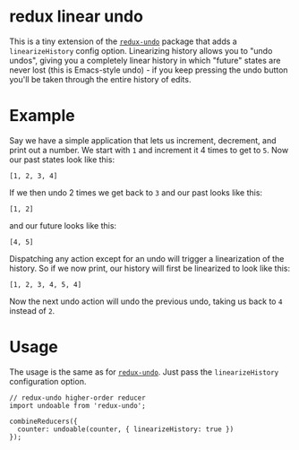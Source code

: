 # redux linear undo

This is a tiny extension of the [`redux-undo`](https://github.com/omnidan/redux-undo) package
that adds a `linearizeHistory` config option. Linearizing history allows you to "undo undos",
giving you a completely linear history in which "future" states are never lost (this is
Emacs-style undo) - if you keep pressing the undo button you'll be taken through the entire
history of edits.

# Example

Say we have a simple application that lets us increment, decrement, and print out a number. We
start with `1` and increment it 4 times to get to `5`. Now our past states look like this:

`[1, 2, 3, 4]`

If we then undo 2 times we get back to `3` and our past looks like this:

`[1, 2]`

and our future looks like this:

`[4, 5]`

Dispatching any action except for an undo will trigger a linearization of the history. So if
we now print, our history will first be linearized to look like this:

`[1, 2, 3, 4, 5, 4]`

Now the next undo action will undo the previous undo, taking us back to `4` instead of `2`.

# Usage

The usage is the same as for [`redux-undo`](https://github.com/omnidan/redux-undo#making-your-reducers-undoable).
Just pass the `linearizeHistory` configuration option.

```
// redux-undo higher-order reducer
import undoable from 'redux-undo';

combineReducers({
  counter: undoable(counter, { linearizeHistory: true })
});
```